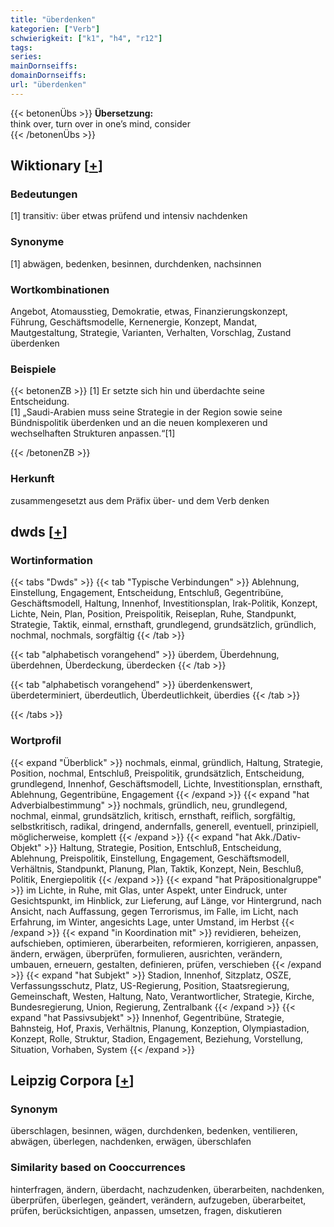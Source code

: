 ```yaml
---
title: "überdenken"
kategorien: ["Verb"]
schwierigkeit: ["k1", "h4", "r12"]
tags:
series:
mainDornseiffs:
domainDornseiffs:
url: "überdenken"
---
```


{{< betonenÜbs >}}
**Übersetzung:**  
think over, turn over in one’s mind, consider  
{{< /betonenÜbs >}}

## Wiktionary [[+](https://de.wiktionary.org/wiki/überdenken)]

### Bedeutungen
[1] transitiv: über etwas prüfend und intensiv nachdenken  

### Synonyme
[1] abwägen, bedenken, besinnen, durchdenken, nachsinnen  

### Wortkombinationen
Angebot, Atomausstieg, Demokratie, etwas, Finanzierungskonzept, Führung, Geschäftsmodelle,  Kernenergie, Konzept, Mandat, Mautgestaltung, Strategie, Varianten, Verhalten, Vorschlag, Zustand überdenken  

### Beispiele
{{< betonenZB >}}
[1] Er setzte sich hin und überdachte seine Entscheidung.  
[1] „Saudi-Arabien muss seine Strategie in der Region sowie seine Bündnispolitik überdenken und an die neuen komplexeren und wechselhaften Strukturen anpassen.“[1]  

{{< /betonenZB >}}
### Herkunft
zusammengesetzt aus dem Präfix über- und dem Verb denken  



## dwds [[+](https://www.dwds.de/wb/überdenken)]

### Wortinformation
{{< tabs "Dwds" >}}
{{< tab "Typische Verbindungen" >}}
Ablehnung, Einstellung, Engagement, Entscheidung, Entschluß, Gegentribüne, Geschäftsmodell, Haltung, Innenhof, Investitionsplan, Irak-Politik, Konzept, Lichte, Nein, Plan, Position, Preispolitik, Reiseplan, Ruhe, Standpunkt, Strategie, Taktik, einmal, ernsthaft, grundlegend, grundsätzlich, gründlich, nochmal, nochmals, sorgfältig
{{< /tab >}}

{{< tab "alphabetisch vorangehend" >}}
überdem, Überdehnung, überdehnen, Überdeckung, überdecken
{{< /tab >}}

{{< tab "alphabetisch vorangehend" >}}
überdenkenswert, überdeterminiert, überdeutlich, Überdeutlichkeit, überdies
{{< /tab >}}

{{< /tabs >}}

### Wortprofil
{{< expand "Überblick" >}} nochmals, einmal, gründlich, Haltung, Strategie, Position, nochmal, Entschluß, Preispolitik, grundsätzlich, Entscheidung, grundlegend, Innenhof, Geschäftsmodell, Lichte, Investitionsplan, ernsthaft, Ablehnung, Gegentribüne, Engagement {{< /expand >}}
{{< expand "hat Adverbialbestimmung" >}} nochmals, gründlich, neu, grundlegend, nochmal, einmal, grundsätzlich, kritisch, ernsthaft, reiflich, sorgfältig, selbstkritisch, radikal, dringend, andernfalls, generell, eventuell, prinzipiell, möglicherweise, komplett {{< /expand >}}
{{< expand "hat Akk./Dativ-Objekt" >}} Haltung, Strategie, Position, Entschluß, Entscheidung, Ablehnung, Preispolitik, Einstellung, Engagement, Geschäftsmodell, Verhältnis, Standpunkt, Planung, Plan, Taktik, Konzept, Nein, Beschluß, Politik, Energiepolitik {{< /expand >}}
{{< expand "hat Präpositionalgruppe" >}} im Lichte, in Ruhe, mit Glas, unter Aspekt, unter Eindruck, unter Gesichtspunkt, im Hinblick, zur Lieferung, auf Länge, vor Hintergrund, nach Ansicht, nach Auffassung, gegen Terrorismus, im Falle, im Licht, nach Erfahrung, im Winter, angesichts Lage, unter Umstand, im Herbst {{< /expand >}}
{{< expand "in Koordination mit" >}} revidieren, beheizen, aufschieben, optimieren, überarbeiten, reformieren, korrigieren, anpassen, ändern, erwägen, überprüfen, formulieren, ausrichten, verändern, umbauen, erneuern, gestalten, definieren, prüfen, verschieben {{< /expand >}}
{{< expand "hat Subjekt" >}} Stadion, Innenhof, Sitzplatz, OSZE, Verfassungsschutz, Platz, US-Regierung, Position, Staatsregierung, Gemeinschaft, Westen, Haltung, Nato, Verantwortlicher, Strategie, Kirche, Bundesregierung, Union, Regierung, Zentralbank {{< /expand >}}
{{< expand "hat Passivsubjekt" >}} Innenhof, Gegentribüne, Strategie, Bahnsteig, Hof, Praxis, Verhältnis, Planung, Konzeption, Olympiastadion, Konzept, Rolle, Struktur, Stadion, Engagement, Beziehung, Vorstellung, Situation, Vorhaben, System {{< /expand >}}

## Leipzig Corpora [[+](https://corpora.uni-leipzig.de/en/res?word=überdenken&corpusId=deu_newscrawl-public_2018)]


### Synonym
überschlagen, besinnen, wägen, durchdenken, bedenken, ventilieren, abwägen, überlegen, nachdenken, erwägen, überschlafen


### Similarity based on Cooccurrences
hinterfragen, ändern, überdacht, nachzudenken, überarbeiten, nachdenken, überprüfen, überlegen, geändert, verändern, aufzugeben, überarbeitet, prüfen, berücksichtigen, anpassen, umsetzen, fragen, diskutieren

